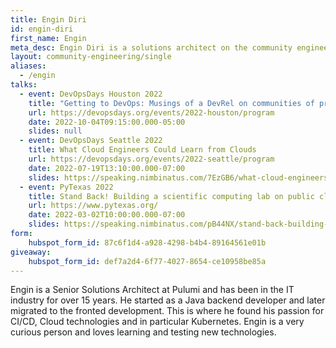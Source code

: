 ```yaml
---
title: Engin Diri
id: engin-diri
first_name: Engin
meta_desc: Engin Diri is a solutions architect on the community engineering team.
layout: community-engineering/single
aliases:
  - /engin
talks:
  - event: DevOpsDays Houston 2022
    title: "Getting to DevOps: Musings of a DevRel on communities of practice"
    url: https://devopsdays.org/events/2022-houston/program
    date: 2022-10-04T09:15:00.000-05:00
    slides: null
  - event: DevOpsDays Seattle 2022
    title: What Cloud Engineers Could Learn from Clouds
    url: https://devopsdays.org/events/2022-seattle/program
    date: 2022-07-19T13:10:00.000-07:00
    slides: https://speaking.nimbinatus.com/7EzGB6/what-cloud-engineers-could-learn-from-clouds
  - event: PyTexas 2022
    title: Stand Back! Building a scientific computing lab on public clouds with Python.
    url: https://www.pytexas.org/
    date: 2022-03-02T10:00:00.000-07:00
    slides: https://speaking.nimbinatus.com/pB44NX/stand-back-building-a-scientific-computing-lab-on-public-clouds-with-python
form:
    hubspot_form_id: 87c6f1d4-a928-4298-b4b4-89164561e01b
giveaway:
    hubspot_form_id: def7a2d4-6f77-4027-8654-ce10958be85a
---
```


Engin is a Senior Solutions Architect at Pulumi and has been in the IT industry for over 15 years. He started as a Java backend developer and later migrated to the fronted development. This is where he found his passion for CI/CD, Cloud technologies and in particular Kubernetes. Engin is a very curious person and loves learning and testing new technologies.
